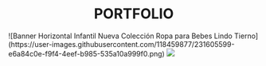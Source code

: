 
<h1 align="center"> PORTFOLIO </h1>
![Banner Horizontal Infantil Nueva Colección Ropa para Bebes Lindo Tierno](https://user-images.githubusercontent.com/118459877/231605599-e6a84c0e-f9f4-4eef-b985-535a10a999f0.png)

<img src="https://user-images.githubusercontent.com/118459877/231605599-e6a84c0e-f9f4-4eef-b985-535a10a999f0.png">
